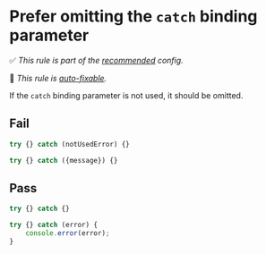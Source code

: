 # Prefer omitting the `catch` binding parameter

✅ *This rule is part of the [recommended](https://github.com/sindresorhus/eslint-plugin-unicorn#recommended-config) config.*

🔧 *This rule is [auto-fixable](https://eslint.org/docs/user-guide/command-line-interface#fixing-problems).*

If the `catch` binding parameter is not used, it should be omitted.

## Fail

```js
try {} catch (notUsedError) {}
```

```js
try {} catch ({message}) {}
```

## Pass

```js
try {} catch {}
```

```js
try {} catch (error) {
	console.error(error);
}
```
